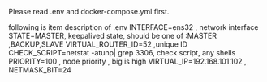 Please read .env and docker-compose.yml first.

following is item description  of .env 
INTERFACE=ens32 , network interface 
STATE=MASTER,  keepalived state, should be one of :MASTER ,BACKUP,SLAVE
VIRTUAL_ROUTER_ID=52 ,unique ID 
CHECK_SCRIPT=netstat -atunp| grep 3306, check script, any shells
PRIORITY=100 , node priority , big is high
VIRTUAL_IP=192.168.101.102  , 
NETMASK_BIT=24
